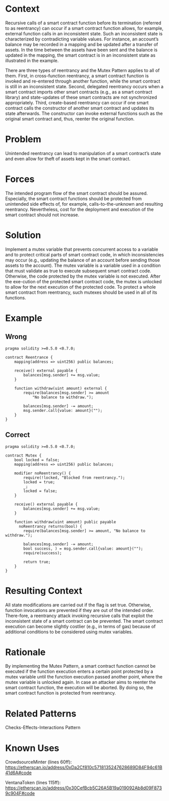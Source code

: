 # Context
Recursive calls of a smart contract function before its termination (referred to as reentrancy) can occur if a smart contract function allows, for example, external function calls in an inconsistent state. Such an inconsistent state is characterized by contradicting variable values. For instance, an account’s balance may be recorded in a mapping and be updated after a transfer of assets. In the time between the assets have been sent and the balance is updated in the mapping, the smart contract is in an inconsistent state as illustrated in the example.

There are three types of reentrancy and the Mutex Pattern applies to all of them. First, in cross-function reentrancy, a smart contract function is invoked and re-entered through another function, while the smart contract is still in an inconsistent state. Second, delegated reentrancy occurs when a smart contract imports other smart contracts (e.g., as a smart contract library) and state-updates of these smart contracts are not synchronized appropriately. Third, create-based reentrancy can occur if one smart contract calls the constructor of another smart contract and updates its state afterwards. The constructor can invoke external functions such as the original smart contract and, thus, reenter the original function.
# Problem
Unintended reentrancy can lead to manipulation of a smart contract’s state and even allow for theft of assets kept in the smart contract.
# Forces
The intended program flow of the smart contract should be assured. Especially, the smart contract functions should be protected from unintended side effects of, for example, calls-to-the-unknown and resulting reentrancy. Nevertheless, cost for the deployment and execution of the smart contract should not increase.
# Solution
Implement a mutex variable that prevents concurrent access to a variable and to protect critical parts of smart contract code, in which inconsistencies may occur (e.g., updating the balance of an account before sending those assets to the account). The mutex variable is a variable used in a condition that must validate as true to execute subsequent smart contract code. Otherwise, the code protected by the mutex variable is not executed. After the exe-cution of the protected smart contract code, the mutex is unlocked to allow for the next execution of the protected code. To protect a whole smart contract from reentrancy, such mutexes should be used in all of its functions.
# Example
## Wrong
```Solidity 
pragma solidity >=0.5.0 <0.7.0;

contract Reentrance {
    mapping(address => uint256) public balances;
    
    receive() external payable {
        balances[msg.sender] += msg.value;
    }

    function withdraw(uint amount) external {
        require(balances[msg.sender] >= amount
            "No balance to withdraw.");
        
        balances[msg.sender] -= amount;
        msg.sender.call{value: amount}("");
    }
}
```
## Correct
```Solidity 
pragma solidity >=0.5.0 <0.7.0;

contract Mutex {
    bool locked = false;
    mapping(address => uint256) public balances;
    
    modifier noReentrancy() {
        require(!locked, "Blocked from reentrancy.");
        locked = true;
        _;
        locked = false;
    }
    
    receive() external payable {
        balances[msg.sender] += msg.value;
    }

    function withdraw(uint amount) public payable
      noReentrancy returns(bool) {
        require(balances[msg.sender] >= amount, "No balance to withdraw.");
        
        balances[msg.sender] -= amount;
        bool success, ) = msg.sender.call{value: amount}("");
        require(success);

        return true;
    }
}

```
# Resulting Context
All state modifications are carried out if the flag is set true. Otherwise, function invocations are prevented if they are out of the intended order. There-fore, a reentrancy attack invoking recursive calls that exploit the inconsistent state of a smart contract can be prevented. The smart contract execution can become slightly costlier (e.g., in terms of gas) because of additional conditions to be considered using mutex variables.
# Rationale
By implementing the Mutex Pattern, a smart contract function cannot be executed if the function execution enters a certain point protected by a mutex variable until the function execution passed another point, where the mutex variable is unlocked again. In case an attacker aims to reenter the smart contract function, the execution will be aborted. By doing so, the smart contract function is protected from reentrancy.
# Related Patterns
Checks-Effects-Interactions Pattern
# Known Uses
CrowdsourceMinter (lines 60ff): https://etherscan.io/address/0xDa2Cf810c5718135247628689D84F94c61B41d6A#code

VentanaToken (lines 115ff): https://etherscan.io/address/0x30CefBcb5C26A5B19a019092Ab8d09F8739c904F#code